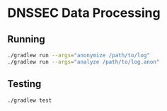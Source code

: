 # DNSSEC Data Processing

## Running 

```bash
./gradlew run --args="anonymize /path/to/log"
./gradlew run --args="analyze /path/to/log.anon"
```

## Testing

```bash
./gradlew test
```

